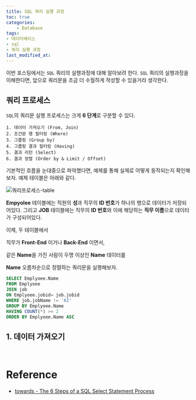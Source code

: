 ```yaml
---
title: SQL 쿼리 실행 과정
toc: true
categories:	
    - Database
tags:
- 데이터베이스
- sql
- 쿼리 실행 과정
last_modified_at: 
---
```


 

 이번 포스팅에서는 `SQL` 쿼리의 실행과정에 대해 알아보려 한다. `SQL` 쿼리의 실행과정을 이해한다면, 앞으로 쿼리문을 조금 더 수월하게 작성할 수 있을거라 생각한다.



##  쿼리 프로세스

`SQL`의 쿼리문 실행 프로세스는 크게 **6 단계**로 구분할 수 있다.

```
1. 데이터 가져오기 (From, Join)
2. 조건문 행 필터링 (Where)
3. 그룹핑 (Group by)
4. 그룹핑 결과 필터링 (Having)
5. 결과 리턴 (Select)
6. 결과 정렬 (Order by & Limit / Offset)
```

기본적인 흐름을 눈대중으로 파악했다면, 예제를 통해 실제로 어떻게 동작되는지 확인해보자. 예제 테이블은 아래와 같다.



![쿼리프로세스-table](https://user-images.githubusercontent.com/49560745/107363591-b469fa80-6b1d-11eb-8034-95cb16fd9f2e.png)



**Empyolee** 테이블에는 직원의 **성**과 직무의 **ID 번호**가 하나의 행으로 데이터가 저장되어있다. 그리고 **JOB** 테이블에는 직무의 **ID 번호**와 이에 해당하는 **직무 이름**으로 데이터가 구성되어있다. 

이제, 두 테이블에서 

직무가 **Front-End** 이거나 **Back-End** 이면서,

같은 **Name**을 가진 사람이 두명 이상인 **Name** 데이터를 

**Name** 오름차순으로 정렬하는 쿼리문을 실행해보자.

```sql
SELECT Emplyoee.Name
FROM Emplyoee
JOIN job
ON Emplyoee.jobid= job.jobid 
WHERE job.jobName != 'AI'
GROUP BY Emplyoee.Name 
HAVING COUNT(*) >= 2
ORDER BY Emplyoee.Name ASC
```

 

## 1. 데이터 가져오기









<br/>

# Reference

-  [towards - The 6 Steps of a SQL Select Statement Process](https://towardsdatascience.com/the-6-steps-of-a-sql-select-statement-process-b3696a49a642)
